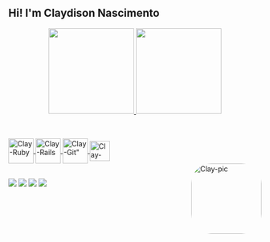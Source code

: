 ## Hi! I'm Claydison Nascimento 

<div align="center">
  <a href="https://github.com/claydisonnascimento">
  <img height="170em" src="https://github-readme-stats.vercel.app/api?username=claydisonnascimento&show_icons=true&theme=dark&include_all_commits=true&count_private=true"/>
  <img height="170em" src="https://github-readme-stats.vercel.app/api/top-langs/?username=claydisonnascimento&layout=compact&langs_count=7&theme=dark"/>
</div>

##

<div style="display: inline_block"><br>
  <img align="center" alt="Clay-Ruby" height="50" width="50" src="https://icongr.am/devicon/ruby-original-wordmark.svg?size=148&color=currentColor">
  <img align="center" alt="Clay-Rails" height="50" width="50" src="https://icongr.am/devicon/rails-original-wordmark.svg?size=148&color=currentColor">
  <img align="center" alt=Clay-Git" height="50" width="50" src="https://icongr.am/devicon/git-original.svg?size=148&color=currentColor">
  <img align="center" alt="Clay-Sql" height="40" width="40" src="https://cdn.jsdelivr.net/gh/devicons/devicon/icons/microsoftsqlserver/microsoftsqlserver-plain-wordmark.svg">
</div>
<img align="right" alt="Clay-pic" height="140" style="border-radius:40px;" src="https://i.picasion.com/pic92/2fb7d2bc1913f2ff7e848902e9b4601d.gif">

##
  <a href = "mailto:claydisonnascimento@outlook.com"><img src="https://img.shields.io/badge/Microsoft_Outlook-0078D4?style=for-the-badge&logo=microsoft-outlook&logoColor=white" target="_blank"></a>
  <a href="https://www.linkedin.com/in/claydisonnascimento" target="_blank"><img src="https://img.shields.io/badge/-LinkedIn-%230077B5?style=for-the-badge&logo=linkedin&logoColor=white" target="_blank"></a>
  <a href="https://www.notion.so/Welcome-d6ce424532354ad7ab451f37fc053623" target="_blank"><img src="https://img.shields.io/badge/Notion-000000?style=for-the-badge&logo=notion&logoColor=white" target="_blank"></a>
  <a href="https://github.com/claydisonnascimento" target="_blank"><img src="https://img.shields.io/badge/GitHub-100000?style=for-the-badge&logo=github&logoColor=white" target="_blank"></a>
 
</div>

